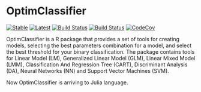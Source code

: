 # OptimClassifier

[![Stable](https://img.shields.io/badge/docs-stable-blue.svg)](https://economistgame.github.io/OptimClassifier.jl/stable)
[![Latest](https://img.shields.io/badge/docs-latest-blue.svg)](https://economistgame.github.io/OptimClassifier.jl/latest)
[![Build Status](https://travis-ci.org/economistgame/OptimClassifier.jl.svg?branch=master)](https://travis-ci.org/economistgame/OptimClassifier.jl)
[![Build Status](https://ci.appveyor.com/api/projects/status/github/economistgame/OptimClassifier.jl?svg=true)](https://ci.appveyor.com/project/economistgame/OptimClassifier-jl)
[![CodeCov](https://codecov.io/gh/economistgame/OptimClassifier.jl/branch/master/graph/badge.svg)](https://codecov.io/gh/economistgame/OptimClassifier.jl)

OptimClassifier is a R package that provides a set of tools for creating models, selecting the best parameters combination for a model, and select the best threshold for your binary classification. The package contains tools for Linear Model (LM), Generalized Linear Model (GLM), Linear Mixed Model (LMM), Classification And Regression Tree (CART), Discriminant Analysis (DA), Neural Networks (NN) and Support Vector Machines (SVM).

Now OptimClassifier is arriving to Julia language.
